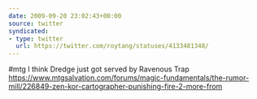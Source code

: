 ```yaml
---
date: 2009-09-20 23:02:43+00:00
source: twitter
syndicated:
- type: twitter
  url: https://twitter.com/roytang/statuses/4133481348/
---
```


#mtg I think Dredge just got served by Ravenous Trap https://www.mtgsalvation.com/forums/magic-fundamentals/the-rumor-mill/226849-zen-kor-cartographer-punishing-fire-2-more-from